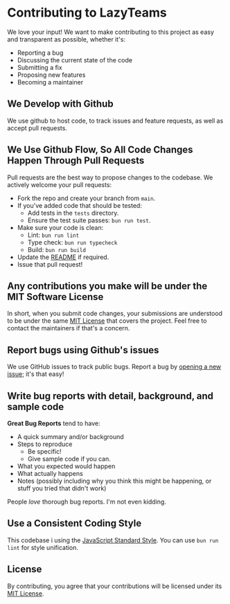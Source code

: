# Contributing to LazyTeams
We love your input! We want to make contributing to this project as easy and transparent as possible, whether it's:

- Reporting a bug
- Discussing the current state of the code
- Submitting a fix
- Proposing new features
- Becoming a maintainer

## We Develop with Github
We use github to host code, to track issues and feature requests, as well as accept pull requests.

## We Use Github Flow, So All Code Changes Happen Through Pull Requests
Pull requests are the best way to propose changes to the codebase. We actively welcome your pull requests:
- Fork the repo and create your branch from `main`.
- If you've added code that should be tested:
  - Add tests in the `tests` directory.
  - Ensure the test suite passes: `bun run test`.
- Make sure your code is clean:
  - Lint: `bun run lint`
  - Type check: `bun run typecheck`
  - Build: `bun run build`
- Update the [README](README.md) if required.
- Issue that pull request!

## Any contributions you make will be under the MIT Software License
In short, when you submit code changes, your submissions are understood to be under the same [MIT License](http://choosealicense.com/licenses/mit/) that covers the project. Feel free to contact the maintainers if that's a concern.

## Report bugs using Github's issues
We use GitHub issues to track public bugs. Report a bug by [opening a new issue](https://github.com/guillaumemeyer/lazyteams/issues); it's that easy!

## Write bug reports with detail, background, and sample code
**Great Bug Reports** tend to have:
- A quick summary and/or background
- Steps to reproduce
  - Be specific!
  - Give sample code if you can.
- What you expected would happen
- What actually happens
- Notes (possibly including why you think this might be happening, or stuff you tried that didn't work)

People *love* thorough bug reports. I'm not even kidding.

## Use a Consistent Coding Style
This codebase i using the [JavaScript Standard Style](https://standardjs.com/). You can use `bun run lint` for style unification.

## License
By contributing, you agree that your contributions will be licensed under its [MIT License](http://choosealicense.com/licenses/mit/).
